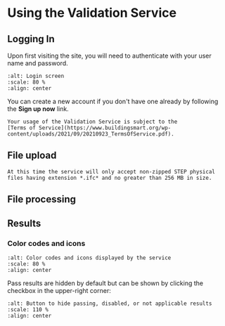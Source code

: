 # Using the Validation Service

## Logging In

Upon first visiting the site, you will need to authenticate with your user name and password.

```{image} ../_static/user_auth.png
:alt: Login screen
:scale: 80 %
:align: center
```

You can create a new account if you don't have one already by following
the **Sign up now** link.

```{note}
Your usage of the Validation Service is subject to the
[Terms of Service](https://www.buildingsmart.org/wp-content/uploads/2021/09/20210923_TermsOfService.pdf).
```

## File upload

```{note}
At this time the service will only accept non-zipped STEP physical files having extension *.ifc* and no greater than 256 MB in size.
```

## File processing

## Results

### Color codes and icons

```{image} ../_static/user_results_icons_no_bSDD.png
:alt: Color codes and icons displayed by the service
:scale: 80 %
:align: center
```

Pass results are hidden by default but can be shown by clicking the checkbox in the upper-right corner:

```{image} ../_static/user_include_passed_na_etc.png
:alt: Button to hide passing, disabled, or not applicable results
:scale: 110 %
:align: center
```
